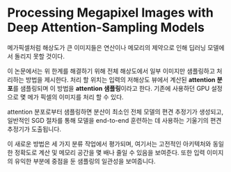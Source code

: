 # Processing Megapixel Images with Deep Attention-Sampling Models

메가픽셀처럼 해상도가 큰 이미지들은 연산이나 메모리의 제약으로 인해 딥러닝 모델에서 돌리지 못할 것이다. 

이 논문에서는 위 한계를 해결하기 위해 전체 해상도에서 일부 이미지만 샘플링하고 처리하는 방법을 제시한다. 처리 할 위치는 입력의 저해상도 뷰에서 계산된 **attention 분포**를 샘플링되며 이 방법을 **attention 샘플링**이라고 한다. 기존에 사용하던 GPU 설정으로 몇 메가 픽셀의 이미지를 처리 할 수 있다.

attention 분포로부터 샘플링하면 분산이 최소인 전체 모델의 편견 추정기가 생성되고, 일반적인 SGD 절차를 통해 모델을 end-to-end 훈련하는 데 사용하는 기울기의 편견 추정기가 도출됩니다.

이 새로운 방법은 세 가지 분류 작업에서 평가되며, 여기서는 고전적인 아키텍처와 동일한 정확도로 계산 및 메모리 공간을 몇 배나 줄일 수 있음을 보여준다. 또한 입력 이미지의 유익한 부분에 중점을 둔 샘플링의 일관성을 보여줍니다.